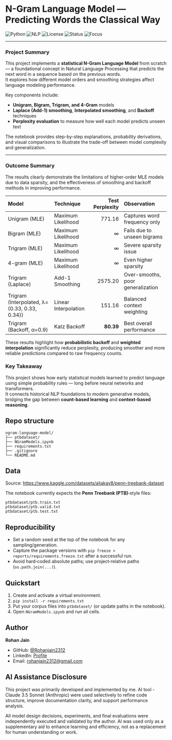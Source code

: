 # N-Gram Language Model — Predicting Words the Classical Way

![Python](https://img.shields.io/badge/Python-3.10+-blue)
![NLP](https://img.shields.io/badge/NLP-N--Gram%20Modeling-orange)
![License](https://img.shields.io/badge/License-MIT-green)
![Status](https://img.shields.io/badge/Status-Completed-success)
![Focus](https://img.shields.io/badge/Focus-Laplace%20%26%20Backoff%20Smoothing-lightgrey)

---

### Project Summary
This project implements a **statistical N-Gram Language Model** from scratch — a foundational concept in Natural Language Processing that predicts the next word in a sequence based on the previous words.  
It explores how different model orders and smoothing strategies affect language modeling performance.

Key components include:
- **Unigram, Bigram, Trigram, and 4-Gram** models  
- **Laplace (Add-1) smoothing**, **Interpolated smoothing**, and **Backoff** techniques  
- **Perplexity evaluation** to measure how well each model predicts unseen text  

The notebook provides step-by-step explanations, probability derivations, and visual comparisons to illustrate the trade-off between model complexity and generalization.

---

### Outcome Summary
The results clearly demonstrate the limitations of higher-order MLE models due to data sparsity, and the effectiveness of smoothing and backoff methods in improving performance.

| Model | Technique | Test Perplexity | Observation |
|:------|:-----------|----------------:|:-------------|
| Unigram (MLE) | Maximum Likelihood | 771.16 | Captures word frequency only |
| Bigram (MLE) | Maximum Likelihood | ∞ | Fails due to unseen bigrams |
| Trigram (MLE) | Maximum Likelihood | ∞ | Severe sparsity issue |
| 4-gram (MLE) | Maximum Likelihood | ∞ | Even higher sparsity |
| Trigram (Laplace) | Add-1 Smoothing | 2575.20 | Over-smooths, poor generalization |
| Trigram (Interpolated, λ=(0.33, 0.33, 0.34)) | Linear Interpolation | 151.16 | Balanced context weighting |
| Trigram (Backoff, α=0.9) | Katz Backoff | **80.39** | Best overall performance |

These results highlight how **probabilistic backoff** and **weighted interpolation** significantly reduce perplexity, producing smoother and more reliable predictions compared to raw frequency counts.


### Key Takeaway
This project shows how early statistical models learned to predict language using simple probability rules — long before neural networks and transformers.  
It connects historical NLP foundations to modern generative models, bridging the gap between **count-based learning** and **context-based reasoning**.

## Repo structure
```
ngram-language-model/
├── ptbdataset/
├── NGramModels.ipynb
├── requirements.txt
├── .gitignore
└── README.md
```

## Data
Source: https://www.kaggle.com/datasets/aliakay8/penn-treebank-dataset

The notebook currently expects the **Penn Treebank (PTB)**‑style files:
```
ptbdataset/ptb.train.txt
ptbdataset/ptb.valid.txt
ptbdataset/ptb.test.txt
```


## Reproducibility
- Set a random seed at the top of the notebook for any sampling/generation.
- Capture the package versions with `pip freeze > reports/requirements.freeze.txt` after a successful run.
- Avoid hard‑coded absolute paths; use project‑relative paths (`os.path.join(...)`).

## Quickstart
1. Create and activate a virtual environment.
2. `pip install -r requirements.txt`
3. Put your corpus files into `ptbdataset/` (or update paths in the notebook).
4. Open `NGramModels.ipynb` and run all cells.

## Author

**Rohan Jain**
- GitHub: [@Rohanjain2312](https://github.com/Rohanjain2312)
- LinkedIn: [Profile](https://www.linkedin.com/in/jaroh23/)
- Email: rohanjain2312@gmail.com


## AI Assistance Disclosure

This project was primarily developed and implemented by me.
AI tool - Claude 3.5 Sonnet (Anthropic) were used selectively to refine code structure, improve documentation clarity, and support performance analysis.

All model design decisions, experiments, and final evaluations were independently executed and validated by the author.
AI was used only as a supplementary aid to enhance learning and efficiency, not as a replacement for human understanding or work.